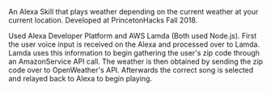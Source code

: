 An Alexa Skill that plays weather depending on the current weather at your current location. Developed at PrincetonHacks Fall 2018. 

Used Alexa Developer Platform and AWS Lamda (Both used Node.js). First the user voice input is received on the Alexa and processed over to Lamda. Lamda uses this information to begin gathering the user's zip code through an AmazonService API call. The weather is then obtained by sending the zip code over to OpenWeather's API. Afterwards the correct song is selected and relayed back to Alexa to begin playing. 
